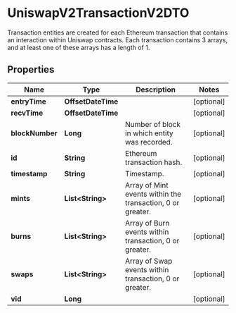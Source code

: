 

# UniswapV2TransactionV2DTO

Transaction entities are created for each Ethereum transaction that contains an interaction within Uniswap contracts. Each transaction contains 3 arrays, and at least one of these arrays has a length of 1.

## Properties

| Name | Type | Description | Notes |
|------------ | ------------- | ------------- | -------------|
|**entryTime** | **OffsetDateTime** |  |  [optional] |
|**recvTime** | **OffsetDateTime** |  |  [optional] |
|**blockNumber** | **Long** | Number of block in which entity was recorded. |  [optional] |
|**id** | **String** | Ethereum transaction hash. |  [optional] |
|**timestamp** | **String** | Timestamp. |  [optional] |
|**mints** | **List&lt;String&gt;** | Array of Mint events within the transaction, 0 or greater. |  [optional] |
|**burns** | **List&lt;String&gt;** | Array of Burn events within transaction, 0 or greater. |  [optional] |
|**swaps** | **List&lt;String&gt;** | Array of Swap events within transaction, 0 or greater. |  [optional] |
|**vid** | **Long** |  |  [optional] |



